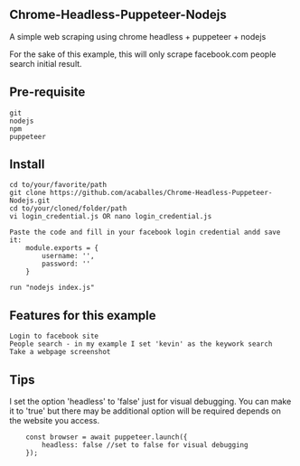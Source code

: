 ## Chrome-Headless-Puppeteer-Nodejs
A simple web scraping using chrome headless + puppeteer + nodejs

For the sake of this example, this will only scrape facebook.com people search initial result.

## Pre-requisite
```
git
nodejs
npm
puppeteer
```

## Install
```
cd to/your/favorite/path
git clone https://github.com/acaballes/Chrome-Headless-Puppeteer-Nodejs.git
cd to/your/cloned/folder/path
vi login_credential.js OR nano login_credential.js

Paste the code and fill in your facebook login credential andd save it:
    module.exports = {
        username: '',
        password: ''
    }
    
run "nodejs index.js"
```

## Features for this example
```
Login to facebook site
People search - in my example I set 'kevin' as the keywork search
Take a webpage screenshot
```

## Tips

I set the option 'headless' to 'false' just for visual debugging. You can make it to 'true' but there may be additional option will be required depends on the website you access.
```
    const browser = await puppeteer.launch({
        headless: false //set to false for visual debugging
    });

```

